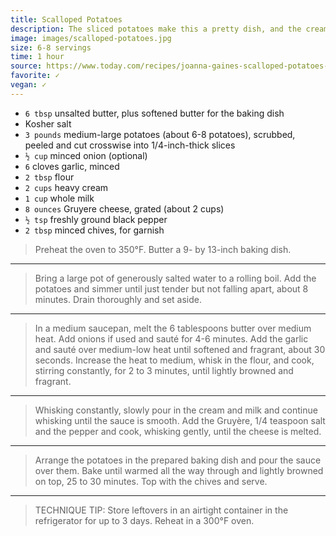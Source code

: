 ```yaml
---
title: Scalloped Potatoes
description: The sliced potatoes make this a pretty dish, and the cream and cheese mixture tastes like heaven.
image: images/scalloped-potatoes.jpg
size: 6-8 servings
time: 1 hour
source: https://www.today.com/recipes/joanna-gaines-scalloped-potatoes-recipe-t127553
favorite: ✓
vegan: ✓
---
```


* `6 tbsp` unsalted butter, plus softened butter for the baking dish
* Kosher salt
* `3 pounds` medium-large potatoes (about 6-8 potatoes), scrubbed, peeled and cut crosswise into 1/4-inch-thick slices
* `½ cup` minced onion (optional)
* `6` cloves garlic, minced
* `2 tbsp` flour
* `2 cups` heavy cream
* `1 cup` whole milk
* `8 ounces` Gruyere cheese, grated (about 2 cups)
* `½ tsp` freshly ground black pepper
* `2 tbsp` minced chives, for garnish

> Preheat the oven to 350°F. Butter a 9- by 13-inch baking dish.

---

> Bring a large pot of generously salted water to a rolling boil. Add the potatoes and simmer until just tender but not falling apart, about 8 minutes. Drain thoroughly and set aside.

---

> In a medium saucepan, melt the 6 tablespoons butter over medium heat. Add onions if used and sauté for 4-6 minutes. Add the garlic and sauté over medium-low heat until softened and fragrant, about 30 seconds. Increase the heat to medium, whisk in the flour, and cook, stirring constantly, for 2 to 3 minutes, until lightly browned and fragrant.

---

> Whisking constantly, slowly pour in the cream and milk and continue whisking until the sauce is smooth. Add the Gruyère, 1/4 teaspoon salt and the pepper and cook, whisking gently, until the cheese is melted.

---

> Arrange the potatoes in the prepared baking dish and pour the sauce over them. Bake until warmed all the way through and lightly browned on top, 25 to 30 minutes. Top with the chives and serve.

---

> TECHNIQUE TIP: Store leftovers in an airtight container in the refrigerator for up to 3 days. Reheat in a 300°F oven.
